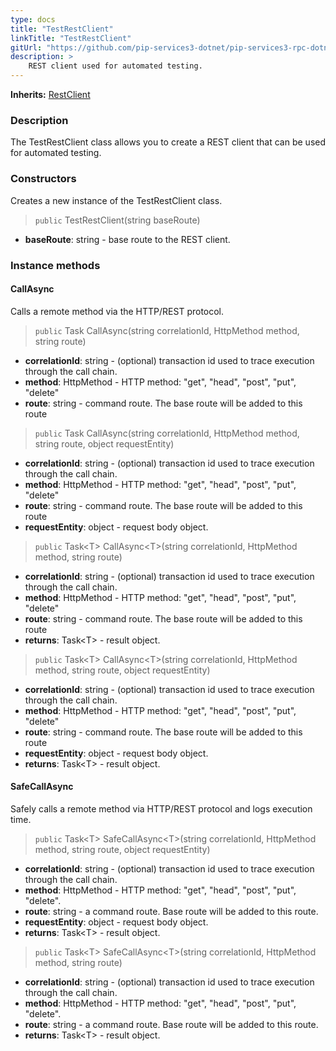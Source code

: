 ```yaml
---
type: docs
title: "TestRestClient"
linkTitle: "TestRestClient"
gitUrl: "https://github.com/pip-services3-dotnet/pip-services3-rpc-dotnet"
description: >
    REST client used for automated testing.
---
```


**Inherits:** [RestClient](../../clients/rest_client)

### Description

The TestRestClient class allows you to create a REST client that can be used for automated testing.

### Constructors
Creates a new instance of the TestRestClient class.

> `public` TestRestClient(string baseRoute)

- **baseRoute**: string - base route to the REST client.


### Instance methods

#### CallAsync
Calls a remote method via the HTTP/REST protocol.

> `public` Task CallAsync(string correlationId, HttpMethod method, string route)

- **correlationId**: string - (optional) transaction id used to trace execution through the call chain.
- **method**: HttpMethod - HTTP method: "get", "head", "post", "put", "delete"
- **route**: string - command route. The base route will be added to this route


> `public` Task CallAsync(string correlationId, HttpMethod method, string route, object requestEntity)

- **correlationId**: string - (optional) transaction id used to trace execution through the call chain.
- **method**: HttpMethod - HTTP method: "get", "head", "post", "put", "delete"
- **route**: string - command route. The base route will be added to this route
- **requestEntity**: object - request body object.


> `public` Task\<T\> CallAsync\<T\>(string correlationId, HttpMethod method, string route)

- **correlationId**: string - (optional) transaction id used to trace execution through the call chain.
- **method**: HttpMethod - HTTP method: "get", "head", "post", "put", "delete"
- **route**: string - command route. The base route will be added to this route
- **returns**: Task\<T\> - result object.



> `public` Task\<T\> CallAsync\<T\>(string correlationId, HttpMethod method, string route, object requestEntity)

- **correlationId**: string - (optional) transaction id used to trace execution through the call chain.
- **method**: HttpMethod - HTTP method: "get", "head", "post", "put", "delete"
- **route**: string - command route. The base route will be added to this route
- **requestEntity**: object - request body object.
- **returns**: Task\<T\> - result object.

#### SafeCallAsync
Safely calls a remote method via HTTP/REST protocol and logs execution time.

> `public` Task\<T\> SafeCallAsync\<T\>(string correlationId, HttpMethod method, string route, object requestEntity)

- **correlationId**: string - (optional) transaction id used to trace execution through the call chain.
- **method**: HttpMethod - HTTP method: "get", "head", "post", "put", "delete".
- **route**: string - a command route. Base route will be added to this route.
- **requestEntity**: object - request body object.
- **returns**: Task\<T\> - result object.


> `public` Task\<T\> SafeCallAsync\<T\>(string correlationId, HttpMethod method, string route)

- **correlationId**: string - (optional) transaction id used to trace execution through the call chain.
- **method**: HttpMethod - HTTP method: "get", "head", "post", "put", "delete".
- **route**: string - a command route. Base route will be added to this route.
- **returns**: Task\<T\> - result object.



